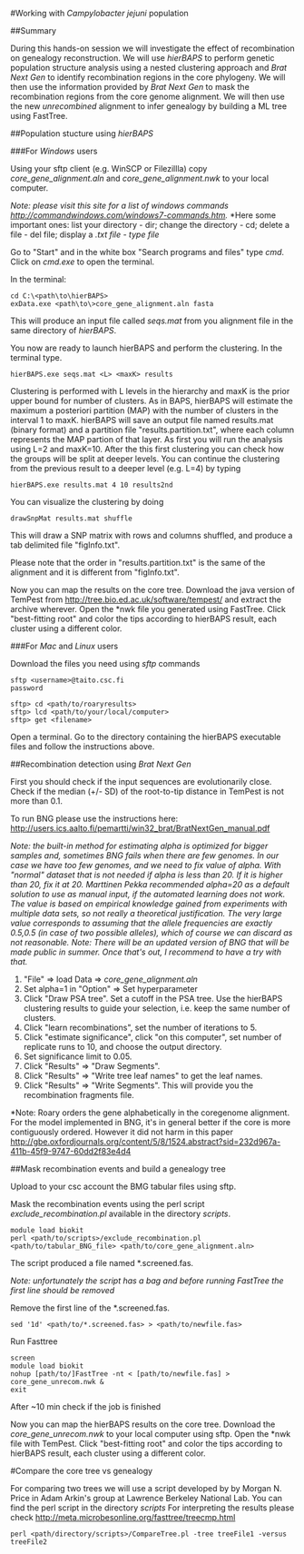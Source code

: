 #Working with *Campylobacter jejuni* population

##Summary

During this hands-on session we will investigate the effect of recombination on genealogy reconstruction. We will use *hierBAPS* to perform genetic population structure analysis using a nested clustering approach and *Brat Next Gen* to identify recombination regions in the core phylogeny. We will then use the information provided by *Brat Next Gen* to mask the recombination regions from the core genome alignment. We will then use the new *unrecombined* alignment to infer genealogy by building a ML tree using FastTree.

##Population stucture using *hierBAPS*

###For *Windows* users

Using your sftp client (e.g. WinSCP or Filezillla) copy *core_gene_alignment.aln* and *core_gene_alignment.nwk* to your local computer.

*Note: please visit this site for a list of windows commands http://commandwindows.com/windows7-commands.htm.*
*Here some important ones: list your directory - dir; change the directory - cd; delete a file - del file; display a *.txt file - type file*

Go to "Start" and in the white box "Search programs and files" type *cmd*.
Click on *cmd.exe* to open the terminal.

In the terminal:

```
cd C:\<path\to\hierBAPS>
exData.exe <path\to\>core_gene_alignment.aln fasta
```

This will produce an input file called *seqs.mat* from you alignment file in the same directory of *hierBAPS*.

You now are ready to launch hierBAPS and perform the clustering. 
In the terminal type.

```
hierBAPS.exe seqs.mat <L> <maxK> results  
```

Clustering is performed with L levels in the hierarchy and maxK is the prior upper bound for number of clusters. As in BAPS, hierBAPS will estimate the maximum a posteriori partition (MAP) with the number of clusters in the interval 1 to maxK. hierBAPS will save an output file named results.mat (binary format) and a partition file "results.partition.txt", where each column represents the MAP partion of that layer.
As first you will run the analysis using L=2 and maxK=10. After the this first clustering you can check how the groups will be split at deeper levels. 
You can continue the clustering from the previous result to a deeper level (e.g. L=4) by typing

```
hierBAPS.exe results.mat 4 10 results2nd 
```

You can visualize the clustering by doing

```
drawSnpMat results.mat shuffle
```

This will draw a SNP matrix with rows and columns shuffled, and produce a tab delimited file "figInfo.txt".

Please note that the order in "results.partition.txt" is the same of the alignment and it is different from "figInfo.txt".

Now you can map the results on the core tree. Download the java version of TemPest from http://tree.bio.ed.ac.uk/software/tempest/ and extract the archive wherever. Open the *nwk file you generated using FastTree. Click "best-fitting root" and color the tips according to hierBAPS result, each cluster using a different color.

###For *Mac* and *Linux* users

Download the files you need using *sftp* commands

```
sftp <username>@taito.csc.fi
password

sftp> cd <path/to/roaryresults>
sftp> lcd <path/to/your/local/computer>
sftp> get <filename>
```
Open a terminal. Go to the directory containing the hierBAPS executable files and follow the instructions above.

##Recombination detection using *Brat Next Gen*

First you should check if the input sequences are evolutionarily close. Check if the median (+/- SD) of the root-to-tip distance in TemPest is not more than 0.1.

To run BNG please use the instructions here:
http://users.ics.aalto.fi/pemartti/win32_brat/BratNextGen_manual.pdf

*Note: the built-in method for estimating alpha is optimized for bigger samples and, sometimes BNG fails when there are few genomes. In our case we have too few genomes, and we need to fix value of alpha. With "normal" dataset that is not needed if alpha is less than 20. If it is higher than 20, fix it at 20. Marttinen Pekka recommended alpha=20 as a default solution to use as manual input, if the automated learning does not work. The value is based on empirical knowledge gained from experiments with multiple data sets, so not really a theoretical justification. The very large value corresponds to assuming that the allele frequencies are exactly 0.5,0.5 (in case of two possible alleles), which of course we can discard as not reasonable.*
*Note: There will be an updated version of BNG that will be made public in summer. Once that's out, I recommend to have a try with that.*

1. "File" => load Data => *core_gene_alignment.aln*
2. Set alpha=1 in "Option" => Set hyperparameter
3. Click "Draw PSA tree".  Set a cutoff in the PSA tree. Use the hierBAPS clustering results to guide your selection, i.e. keep the same number of clusters.
4. Click "learn recombinations", set the number of iterations to 5.
5. Click "estimate significance", click "on this computer", set number of replicate runs to 10, and choose the output directory.
6. Set significance limit to 0.05.
7. Click "Results" => "Draw Segments".
8. Click "Results" => "Write tree leaf names" to get the leaf names.
9. Click "Results" => "Write Segments". This will provide you the recombination fragments file.

*Note: Roary orders the gene alphabetically in the coregenome alignment. For the model implemented in BNG, it's in general better if the core is more contiguously ordered. However it did not harm in this paper http://gbe.oxfordjournals.org/content/5/8/1524.abstract?sid=232d967a-411b-45f9-9747-60dd2f83e4d4


##Mask recombination events and build a genealogy tree

Upload to your csc account the BMG tabular files using sftp.

Mask the recombination events using the perl script *exclude_recombination.pl* available in the directory *scripts*.

```
module load biokit
perl <path/to/scripts>/exclude_recombination.pl <path/to/tabular_BNG_file> <path/to/core_gene_alignment.aln>
```

The script produced a file named *.screened.fas. 

*Note: unfortunately the script has a bag and before running FastTree the first line should be removed*

Remove the first line of the *.screened.fas.

```
sed '1d' <path/to/*.screened.fas> > <path/to/newfile.fas>
```

Run Fasttree

```
screen
module load biokit
nohup [path/to/]FastTree -nt < [path/to/newfile.fas] > core_gene_unrecom.nwk &
exit
```

After ~10 min check if the job is finished 

Now you can map the hierBAPS results on the core tree. Download the *core_gene_unrecom.nwk* to your local computer using sftp. Open the *nwk file with TemPest. Click "best-fitting root" and color the tips according to hierBAPS result, each cluster using a different color.

#Compare the core tree vs genealogy

For comparing two trees we will use a script developed by by Morgan N. Price in Adam Arkin's group at Lawrence Berkeley National Lab.
You can find the perl script in the directory *scripts*
For interpreting the results please check http://meta.microbesonline.org/fasttree/treecmp.html

```
perl <path/directory/scripts>/CompareTree.pl -tree treeFile1 -versus treeFile2
```




